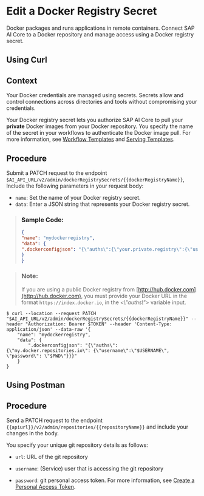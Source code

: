 <!-- loiobce96c1913e640e29a410bf0c8709849 -->

# Edit a Docker Registry Secret

Docker packages and runs applications in remote containers. Connect SAP AI Core to a Docker repository and manage access using a Docker registry secret.

<a name="task_i3h_n13_rtcc"/>

<!-- task\_i3h\_n13\_rtcc -->

## Using Curl



<a name="task_i3h_n13_rtcc__context_hk3z_jtf_mxb"/>

## Context

Your Docker credentials are managed using secrets. Secrets allow and control connections across directories and tools without compromising your credentials.

Your Docker registry secret lets you authorize SAP AI Core to pull your **private** Docker images from your Docker repository. You specify the name of the secret in your workflows to authenticate the Docker image pull. For more information, see [Workflow Templates](workflow-templates-83523ab.md) and [Serving Templates](serving-templates-20a8667.md).



<a name="task_i3h_n13_rtcc__steps_iwk3_jtf_mxb"/>

## Procedure

Submit a PATCH request to the endpoint `$AI_API_URL/v2/admin/dockerRegistrySecrets/{{dockerRegistryName}}`, Include the following parameters in your request body:

-   `name`: Set the name of your Docker registry secret.
-   `data`: Enter a JSON string that represents your Docker registry secret.

> ### Sample Code:  
> ```json
> {
> "name": "mydockerregistry",
> "data": {
> ".dockerconfigjson": "{\"auths\":{\"your.private.registry\":{\"username\":\"john\",\"password\":\"docker-accesstoken-or-password\"}}}"
> }
> }
> ```

> ### Note:  
> If you are using a public Docker registry from [http://hub.docker.com](http://hub.docker.com), you must provide your Docker URL in the format `https://index.docker.io`, in the *<\\"auths\\"\>* variable input.

```
$ curl --location --request PATCH "$AI_API_URL/v2/admin/dockerRegistrySecrets/{{dockerRegistryName}}" --header "Authorization: Bearer $TOKEN" --header 'Content-Type: application/json' --data-raw '{
	"name": "mydockerregistry",
	"data": {
		".dockerconfigjson": "{\"auths\": {\"my.docker.repositories.io\": {\"username\":\"$USERNAME\", \"password\": \"$PWD\"}}}"
	}
}

```

<a name="task_cxf_n13_itcc"/>

<!-- task\_cxf\_n13\_itcc -->

## Using Postman



<a name="task_cxf_n13_itcc__steps_sbr_n52_zcc"/>

## Procedure

Send a PATCH request to the endpoint `{{apiurl}}/v2/admin/repositories/{{repositoryName}}` and include your changes in the body.

You specify your unique git repository details as follows:

-   `url`: URL of the git repository

-   `username`: \(Service\) user that is accessing the git repository

-   `password`: git personal access token. For more information, see [Create a Personal Access Token](https://docs.github.com/en/authentication/keeping-your-account-and-data-secure/creating-a-personal-access-token).


